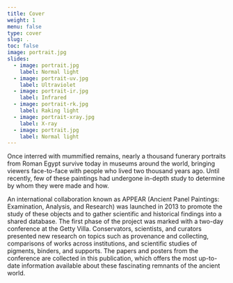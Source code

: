 ```yaml
---
title: Cover
weight: 1
menu: false
type: cover
slug: .
toc: false
image: portrait.jpg 
slides:
  - image: portrait.jpg
    label: Normal light
  - image: portrait-uv.jpg
    label: Ultraviolet  
  - image: portrait-ir.jpg
    label: Infrared  
  - image: portrait-rk.jpg
    label: Raking light
  - image: portrait-xray.jpg
    label: X-ray
  - image: portrait.jpg
    label: Normal light
---
```


Once interred with mummified remains, nearly a thousand funerary portraits from Roman Egypt survive today in museums around the world, bringing viewers face-to-face with people who lived two thousand years ago. Until recently, few of these paintings had undergone in-depth study to determine by whom they were made and how.

An international collaboration known as APPEAR (Ancient Panel Paintings: Examination, Analysis, and Research) was launched in 2013 to promote the study of these objects and to gather scientific and historical findings into a shared database. The first phase of the project was marked with a two-day conference at the Getty Villa. Conservators, scientists, and curators presented new research on topics such as provenance and collecting, comparisons of works across institutions, and scientific studies of pigments, binders, and supports. The papers and posters from the conference are collected in this publication, which offers the most up-to-date information available about these fascinating remnants of the ancient world.

